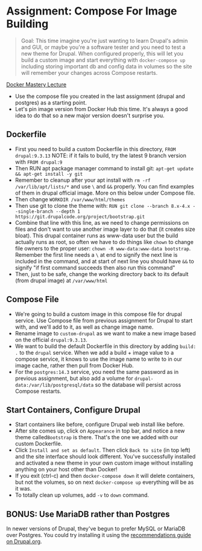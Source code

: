 # Assignment: Compose For Image Building

> Goal: This time imagine you're just wanting to learn Drupal's admin and GUI, or maybe you're a software tester and you need to test a new theme for Drupal. When configured properly, this will let you build a custom image and start everything with `docker-compose up` including storing important db and config data in volumes so the site will remember your changes across Compose restarts.

[Docker Mastery Lecture](https://www.udemy.com/course/docker-mastery/learn/lecture/6775804)

- Use the compose file you created in the last assignment (drupal and postgres) as a starting point.
- Let's pin image version from Docker Hub this time.
  It's always a good idea to do that so a new major version doesn't surprise you.

## Dockerfile

- First you need to build a custom Dockerfile in this directory,
  `FROM drupal:9.3.13` NOTE: if it fails to build, try the latest 9 branch version with `FROM drupal:9`
- Then RUN apt package manager command to install git: `apt-get update && apt-get install -y git`
- Remember to cleanup after your apt install with `rm -rf /var/lib/apt/lists/*` and use `\` and `&&` properly.
  You can find examples of them in drupal official image. More on this below under Compose file.
- Then change `WORKDIR /var/www/html/themes`
- Then use git to clone the theme with:
  `RUN git clone --branch 8.x-4.x --single-branch --depth 1 https://git.drupalcode.org/project/bootstrap.git`
- Combine that line with this line, as we need to change permissions on files and don't want to
  use another image layer to do that (it creates size bloat).
  This drupal container runs as www-data user but the build actually runs as root,
  so often we have to do things like `chown` to change file owners to the proper user:
  `chown -R www-data:www-data bootstrap`. Remember the first line needs a `\` at end
  to signify the next line is included in the command, and at start of next line you should have
  `&&` to signify "if first command succeeds then also run this command"
- Then, just to be safe, change the working directory back to its default (from drupal image) at `/var/www/html`

## Compose File

- We're going to build a custom image in this compose file for drupal service.
  Use Compose file from previous assignment for Drupal to start with, and we'll add to it, as well as change image name.
- Rename image to `custom-drupal` as we want to make a new image based on the official `drupal:9.3.13`.
- We want to build the default Dockerfile in this directory by adding `build: .` to the `drupal` service.
  When we add a build + image value to a compose service,
  it knows to use the image name to write to in our image cache, rather then pull from Docker Hub.
- For the `postgres:14.3` service, you need the same password as in previous assignment,
  but also add a volume for `drupal-data:/var/lib/postgresql/data` so the database will
  persist across Compose restarts.

## Start Containers, Configure Drupal

- Start containers like before, configure Drupal web install like before.
- After site comes up, click on `Appearance` in top bar, and notice a new theme called`Bootstrap` is there.
  That's the one we added with our custom Dockerfile.
- Click `Install and set as default`.
  Then click `Back to site` (in top left) and the site interface should look different.
  You've successfully installed and activated a new theme in your own custom image without
  installing anything on your host other than Docker!
- If you exit (ctrl-c) and then `docker-compose down` it will delete containers,
  but not the volumes, so on next `docker-compose up` everything will be as it was.
- To totally clean up volumes, add `-v` to `down` command.

## BONUS: Use MariaDB rather than Postgres

In newer versions of Drupal, they've begun to prefer MySQL or MariaDB over Postgres. You could try installing it using the [recommendations guide on Drupal.org](https://www.drupal.org/docs/system-requirements/database-server-requirements).
